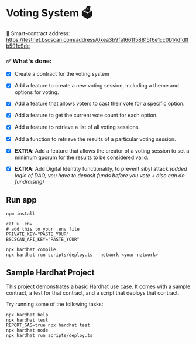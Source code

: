 # Voting System 🗳️

🤖 Smart-contract address: https://testnet.bscscan.com/address/0xea3b9fa1661f58815f6e1cc0b14dfdffb591c9de

### ✅ **What's done**:

- [x] Create a contract for the voting system
- [x] Add a feature to create a new voting session, including a theme and options for voting.
- [x] Add a feature that allows voters to cast their vote for a specific option.
- [x] Add a feature to get the current vote count for each option.
- [x] Add a feature to retrieve a list of all voting sessions.
- [x] Add a function to retrieve the results of a particular voting session.

- [x] **EXTRA**: Add a feature that allows the creator of a voting session to set a minimum quorum for the results to be considered valid.
- [x] **EXTRA**: Add Digital Identity functionality, to prevent sibyl attack _(added logic of DAO, you have to deposit funds before you vote + also can do fundraising)_

## Run app

```shell
npm install

cat > .env
# add this to your .env file
PRIVATE_KEY="PASTE_YOUR"
BSCSCAN_API_KEY="PASTE_YOUR"

npx hardhat compile
npx hardhat run scripts/deploy.ts --network <your network>
```

## Sample Hardhat Project

This project demonstrates a basic Hardhat use case. It comes with a sample contract, a test for that contract, and a script that deploys that contract.

Try running some of the following tasks:

```shell
npx hardhat help
npx hardhat test
REPORT_GAS=true npx hardhat test
npx hardhat node
npx hardhat run scripts/deploy.ts
```

